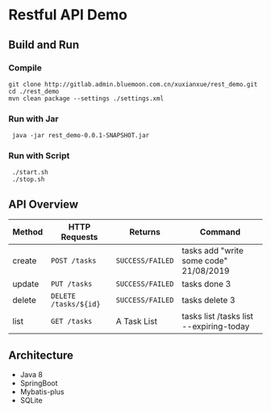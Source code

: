 # Restful API Demo

## Build and Run

### Compile
```
git clone http://gitlab.admin.bluemoon.com.cn/xuxianxue/rest_demo.git
cd ./rest_demo
mvn clean package --settings ./settings.xml
```

### Run with Jar

```
 java -jar rest_demo-0.0.1-SNAPSHOT.jar
```

### Run with Script

```
 ./start.sh
 ./stop.sh
```

## API Overview

| Method | HTTP Requests         | Returns          | Command                                 |
| ------ | --------------------- | ---------------- | --------------------------------------- |
| create | `POST /tasks`         | `SUCCESS/FAILED` | tasks add "write some code" 21/08/2019  |
| update | `PUT /tasks`          | `SUCCESS/FAILED` | tasks done 3                            |
| delete | `DELETE /tasks/${id}` | `SUCCESS/FAILED` | tasks delete 3                          |
| list   | `GET /tasks`          | A Task List      | tasks list /tasks list --expiring-today |

## Architecture

- Java 8
- SpringBoot
- Mybatis-plus
- SQLite
